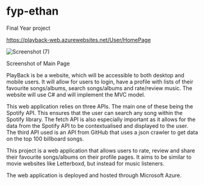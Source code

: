 # fyp-ethan
Final Year project

https://playback-web.azurewebsites.net/User/HomePage

![Screenshot (7)](https://github.com/ethanm32/FinalYearProject-ethan/assets/57529120/6931674d-ae40-415a-bda2-7ba7964874c7)

Screenshot of Main Page

PlayBack is be a website, which will be accessible to both desktop and mobile users. It will allow 
for users to login, have a profile with lists of their favourite songs/albums, search songs/albums and 
rate/review music. The website will use C# and will implement the MVC model.

This web application relies on three APIs. The main one of these being the Spotify API. This ensures 
that the user can search any song within the Spotify library. The fetch API is also especially important
as it allows for the data from the Spotify API to be contextualised and displayed to the user. The 
third API used is an API from GitHub that uses a json crawler to get data on the top 100 billboard 
songs.

This project is a  web application that allows users to rate, 
review and share their favourite songs/albums on their profile pages. It aims to be 
similar to movie websites like Letterboxd, but instead for music listeners.

The web application is deployed and hosted through Microsoft Azure.
